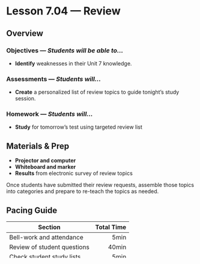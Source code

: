 Lesson 7.04 — Review
====================================================================================================

Overview
--------
### Objectives — _Students will be able to…_
- **Identify** weaknesses in their Unit 7 knowledge.

### Assessments — _Students will…_
- **Create** a personalized list of review topics to guide tonight’s study session.

### Homework — _Students will…_
- **Study** for tomorrow’s test using targeted review list


Materials & Prep
----------------
- **Projector and computer**
- **Whiteboard and marker**
- **Results** from electronic survey of review topics

Once students have submitted their review requests, assemble those topics into categories and
prepare to re-teach the topics as needed.


Pacing Guide
------------
| Section                     | Total Time |
|-----------------------------|-----------:|
| Bell-work and attendance    |       5min |
| Review of student questions |      40min |
| Check student study lists   |       5min |


Procedure
---------

### Bell-work and Attendance \[5 minutes\]

### Review of Student Questions \[30 minutes\]

1. Clearly indicate that you expect all students to have a list of review topics to study this
   evening. Periodically remind students that this list will be checked at the end of class.

2. Begin with a review of student-submitted questions before reviewing the practice questions.

3. Finally, work through the various review topics, prioritizing questions that popped up the most.

   - Some questions you may address while working through the sample test.

   - Be ready for additional questions to pop up as you go. Save yourself the work and use old
     homework questions and student-generated test questions as examples to work through.

4. Use a combination of group-solving questions on the whiteboard, think-pair-share, and
   timed-response as review strategies.

5. After you’ve completed reviewing an idea, remind the class that they should write down that topic
   if they feel they still have to review it tonight.

### Check Student Study Lists \[5 minutes\]
Spend the last 5 minutes of class checking each student’s review topic list as a class participation
grade.


Forum discussion
----------------
[Lesson 7.04 Unit 7 Review (TEALS Discourse account required)](http://forums.tealsk12.org/c/unit-7/7-04-review)
